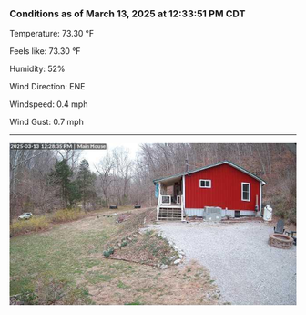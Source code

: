 ### Conditions as of March 13, 2025 at 12:33:51 PM CDT 

Temperature: 73.30 &deg;F

Feels like: 73.30 &deg;F

Humidity: 52%

Wind Direction: ENE

Windspeed: 0.4 mph

Wind Gust: 0.7 mph

---

<img src="./images/latest.jpeg"/>

